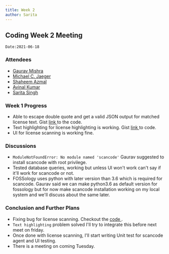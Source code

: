 ```yaml
---
title: Week 2
author: Sarita
---
```

<!--
SPDX-License-Identifier: CC-BY-SA-4.0

SPDX-FileCopyrightText: 2021 Sarita Singh <saritasingh.0425@gmail.com>
-->

## Coding Week 2 Meeting
`Date:2021-06-18`

### Attendees

- [Gaurav Mishra ](https://github.com/GMishx)
- [Michael C. Jaeger](https://github.com/mcjaeger)
- [Shaheem Azmal ](https://github.com/shaheemazmalmmd)
- [Avinal Kumar ](https://github.com/avinal)
- [Sarita Singh ](https://github.com/itssingh)

### Week 1 Progress

- Able to escape double quote and get a valid JSON output for matched license text. Gist <a href="https://gist.github.com/itssingh/6590e3e560c895aba9a6b9f6e6c7656d#file-license_template-html-L14"> link </a> to the code.
- Text highlighting for license highlighting is working. Gist <a href= "https://gist.github.com/itssingh/c0bc32b2895ae67540d8eeabdb4e418b"> link </a> to code.
- UI for license scanning is working fine.

### Discussions

- `ModuleNotFoundError: No module named 'scancode'` Gaurav suggested to install scancode with root privilege.
- Tested database queries, working but unless UI won't work can't say if it'll work for scancode or not.
- FOSSology uses python with later version than 3.6 which is required for scancode. Gaurav said we can make python3.6 as default version for fossology but for now make scancode installation working on my local system and we'll discuss about the same later.

### Conclusion and Further Plans

- Fixing bug for license scanning. Checkout the <a href="https://github.com/itssingh/fossology/tree/feat/newagent%2Fscancode-toolkit"> code </a>.
- `Text highlighting` problem solved I'll try to integrate this before next meet on friday.
- Once done with license scanning, I'll start writing Unit test for scancode agent and UI testing.
- There is a meeting on coming Tuesday.
